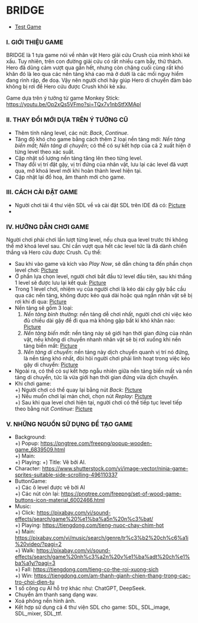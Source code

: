 # **BRIDGE**
- [Test Game](#)
### I. GIỚI THIỆU GAME
  BRIDGE là 1 tựa game nói về nhân vật Hero giải cứu Crush của mình khỏi kẻ xấu. Tuy nhiên, trên con đường giải cứu có rất nhiều cạm bẫy, thử thách. Hero đã dũng cảm vượt qua gần hết, nhưng còn chặng cuối cùng
  rất khó khăn đó là leo qua các nền tảng khá cao mà ở dưới là các mối nguy hiểm đang rình rập, đe doạ. 
  Vậy nên người chơi hãy giúp Hero di chuyển đảm bảo không bị rơi để Hero cứu được Crush khỏi kẻ xấu.

  Game dựa trên ý tưởng từ game Monkey Stick: https://youtu.be/Op2xQs5VFmo?si=TQx7v1nbStfXMApl
### II. THAY ĐỔI MỚI DỰA TRÊN Ý TƯỞNG CŨ
  - Thêm tính năng level, các nút: _Back_, _Continue_.   
  - Tăng độ khó cho game bằng cách thêm 2 loại nền tảng mới: _Nền tảng biến mất_; _Nền tảng di chuyển_; có thể có sự kết hợp của cả 2 xuất hiện ở từng level theo xác suất.
  - Cập nhật số lượng nền tảng tăng lên theo từng level.
  - Thay đổi vị trí đặt gậy, vị trí đứng của nhân vật, lưu lại các level đã vượt qua, mở khoá level mới khi hoàn thành level hiện tại.
  - Cập nhật lại đồ hoạ, âm thanh mới cho game.
### III. CÁCH CÀI ĐẶT GAME
  - Người chơi tải 4 thư viện SDL về và cài đặt SDL trên IDE đã có: [Picture](#)
  - 

### IV. HƯỠNG DẪN CHƠI GAME
  Người chơi phải chơi lần lượt từng level, nếu chưa qua level trước thì không thể mở khoá level sau. Chỉ cần vượt qua hết các level tức là đã dành chiến thắng và Hero cứu được Crush. Cụ thể:
  - Sau khi vào game và kích vào _Play Now_, sẽ dẫn chúng ta đến phần chọn level chơi:
  [Picture](#)
  - Ở phần lựa chọn level, người chơi bắt đầu từ level đầu tiên, sau khi thắng 1 level sẽ được lưu lại kết quả: [Picture](#)
  - Trong 1 level chơi, nhiệm vụ của người chơi là kéo dài cây gậy bắc cầu qua các nền tảng, không được kéo quá dài hoặc quá ngắn nhân vật sẽ bị rơi khi đi qua: [Picture](#)
  - Nền tảng sẽ gồm 3 loại:  
    1. _Nền tảng bình thường_: nền tảng dễ chơi nhất, người chơi chỉ việc kéo đủ chiều dài gậy để đi qua mà không gặp bất kì khó khăn nào: [Picture](#)
    2. _Nền tảng biến mất_: nền tảng này sẽ giới hạn thời gian đứng của nhân vật, nếu không di chuyển nhanh nhân vật sẽ bị rơi xuống khi nền tảng biến mất: [Picture](#)
    3. _Nền tảng di chuyển_: nền tảng này dịch chuyển quanh vị trí nó đứng, là nền tảng khó nhất, đòi hỏi người chơi phải linh hoạt trong việc kéo gậy di chuyển: [Picture](#)  
  - Ngoài ra, có thể có sự kết hợp ngẫu nhiên giữa nền tảng biến mất và nền tảng di chuyển, tức là vừa giới hạn thời gian đứng vừa dịch chuyển.
  - Khi chơi game:  
    +) Người chơi có thể quay lại bằng nút _Back_: [Picture](#)  
    +) Nếu muốn chơi lại màn chơi, chọn nút _Replay_: [Picture](#)  
    +) Sau khi qua level chơi hiện tại, người chơi có thể tiếp tục level tiếp theo bằng nút _Continue_: [Picture](#)  
### V. NHỮNG NGUỒN SỬ DỤNG ĐỂ TẠO GAME
  - Background:  
    +) Popup: https://pngtree.com/freepng/popup-wooden-game_6839509.html  
    +) Main:  
    +) Playing:
    +) Title: Vẽ bởi AI.
  - Character: https://www.shutterstock.com/vi/image-vector/ninja-game-sprites-suitable-side-scrolling-496110337
  - ButtonGame:  
    +) Các ô level được vẽ bởi AI  
    +) Các nút còn lại: https://pngtree.com/freepng/set-of-wood-game-buttons-icon-material_6002466.html  
  - Music:  
    +) Click: https://pixabay.com/vi/sound-effects/search/game%20%e1%ba%a5n%20n%c3%bat/  
    +) Playing: https://tiengdong.com/tieng-nuoc-chay-chim-hot  
    +) Main: https://pixabay.com/vi/music/search/genre/tr%c3%b2%20ch%c6%a1i%20video/?pagi=2  
    +) Walk: https://pixabay.com/vi/sound-effects/search/game%20nh%c3%a2n%20v%e1%ba%adt%20ch%e1%ba%a1y/?pagi=3  
    +) Fall: https://tiengdong.com/tieng-co-the-roi-xuong-sich  
    +) Win: https://tiengdong.com/am-thanh-gianh-chien-thang-trong-cac-tro-choi-dien-tu
  - 1 số công cụ AI hỗ trợ khác như: ChatGPT, DeepSeek.
  - Chuyển âm thanh sang dạng wav.
  - Xoá phông nền hình ảnh.
  - Kết hợp sử dụng cả 4 thư viện SDL cho game: SDL, SDL_image, SDL_mixer, SDL_ttf.

